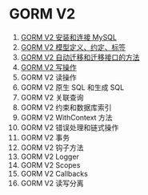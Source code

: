 # GORM V2
1. [GORM V2 安装和连接 MySQL](https://mp.weixin.qq.com/s/7L-O1y8RYML0VBAzfIjuZw)
2. [GORM V2 模型定义、约定、标签](https://mp.weixin.qq.com/s/HrTriTqdUPP7CcBudN8q-w)
3. [GORM V2 自动迁移和迁移接口的方法](https://mp.weixin.qq.com/s/a1jRQyqYBmBVlNwoJnBwcw)
4. [GORM V2 写操作](https://mp.weixin.qq.com/s/_rsUTGydnPmuRlh-51zmBQ)
5. GORM V2 读操作
6. GORM V2 原生 SQL 和生成 SQL
7. GORM V2 关联查询
8. GORM V2 约束和数据库索引
9. GORM V2 WithContext 方法
10. GORM V2 错误处理和链式操作
11. GORM V2 事务
12. GORM V2 钩子方法
13. GORM V2 Logger
14. GORM V2 Scopes
15. GORM V2 Callbacks
16. GORM V2 读写分离